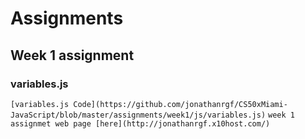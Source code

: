 # Assignments

## Week 1 assignment

### variables.js
`[variables.js Code](https://github.com/jonathanrgf/CS50xMiami-JavaScript/blob/master/assignments/week1/js/variables.js)`
`week 1 assignmet web page [here](http://jonathanrgf.x10host.com/)`